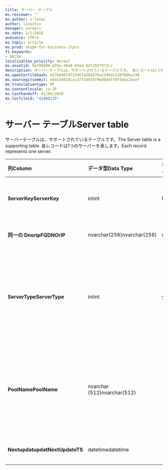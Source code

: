```yaml
---
title: サーバー テーブル
ms.reviewer: ''
ms.author: v-lanac
author: lanachin
manager: serdars
ms.date: 2/1/2018
audience: ITPro
ms.topic: article
ms.prod: skype-for-business-itpro
f1.keywords:
- NOCSH
localization_priority: Normal
ms.assetid: 9af89d08-d35a-48e8-b56d-6df292f973cc
description: サーバーテーブルは、サポートされているテーブルです。 各レコードは1つのサーバーを表します。
ms.openlocfilehash: e57bb96fd715d67a5b6676a2399dc520f08bac96
ms.sourcegitcommit: e64c50818cac37f3d6f0f96d0d4ff0f4bba24aef
ms.translationtype: MT
ms.contentlocale: ja-JP
ms.lasthandoff: 02/06/2020
ms.locfileid: "41806135"
---
```

# <a name="server-table"></a><span data-ttu-id="3c1a5-104">サーバー テーブル</span><span class="sxs-lookup"><span data-stu-id="3c1a5-104">Server table</span></span>
 
<span data-ttu-id="3c1a5-105">サーバーテーブルは、サポートされているテーブルです。</span><span class="sxs-lookup"><span data-stu-id="3c1a5-105">The Server table is a supporting table.</span></span> <span data-ttu-id="3c1a5-106">各レコードは1つのサーバーを表します。</span><span class="sxs-lookup"><span data-stu-id="3c1a5-106">Each record represents one server.</span></span> 
  
|<span data-ttu-id="3c1a5-107">**列**</span><span class="sxs-lookup"><span data-stu-id="3c1a5-107">**Column**</span></span>|<span data-ttu-id="3c1a5-108">**データ型**</span><span class="sxs-lookup"><span data-stu-id="3c1a5-108">**Data Type**</span></span>|<span data-ttu-id="3c1a5-109">**キー/インデックス**</span><span class="sxs-lookup"><span data-stu-id="3c1a5-109">**Key/Index**</span></span>|<span data-ttu-id="3c1a5-110">**詳細**</span><span class="sxs-lookup"><span data-stu-id="3c1a5-110">**Details**</span></span>|
|:-----|:-----|:-----|:-----|
|<span data-ttu-id="3c1a5-111">**ServerKey**</span><span class="sxs-lookup"><span data-stu-id="3c1a5-111">**ServerKey**</span></span> <br/> |<span data-ttu-id="3c1a5-112">int</span><span class="sxs-lookup"><span data-stu-id="3c1a5-112">int</span></span>  <br/> |<span data-ttu-id="3c1a5-113">Primary</span><span class="sxs-lookup"><span data-stu-id="3c1a5-113">Primary</span></span>  <br/> |<span data-ttu-id="3c1a5-114">サーバーを識別する一意の番号。</span><span class="sxs-lookup"><span data-stu-id="3c1a5-114">Unique number identifying the server.</span></span>  <br/> |
|<span data-ttu-id="3c1a5-115">**同一の Dnorip**</span><span class="sxs-lookup"><span data-stu-id="3c1a5-115">**FQDNOrIP**</span></span> <br/> |<span data-ttu-id="3c1a5-116">nvarchar(256)</span><span class="sxs-lookup"><span data-stu-id="3c1a5-116">nvarchar(256)</span></span>  <br/> |<span data-ttu-id="3c1a5-117">位置</span><span class="sxs-lookup"><span data-stu-id="3c1a5-117">index</span></span>  <br/> |<span data-ttu-id="3c1a5-118">MAC アドレス文字列。</span><span class="sxs-lookup"><span data-stu-id="3c1a5-118">MAC address string.</span></span>  <br/> |
|<span data-ttu-id="3c1a5-119">**ServerType**</span><span class="sxs-lookup"><span data-stu-id="3c1a5-119">**ServerType**</span></span> <br/> |<span data-ttu-id="3c1a5-120">int</span><span class="sxs-lookup"><span data-stu-id="3c1a5-120">int</span></span>  <br/> |<span data-ttu-id="3c1a5-121">外部</span><span class="sxs-lookup"><span data-stu-id="3c1a5-121">Foreign</span></span>  <br/> |<span data-ttu-id="3c1a5-122">1: 仲介サーバー</span><span class="sxs-lookup"><span data-stu-id="3c1a5-122">1: Mediation Server</span></span>  <br/> <span data-ttu-id="3c1a5-123">2: a/v 会議 Server16394: A/V Edge service32769: ゲートウェイ</span><span class="sxs-lookup"><span data-stu-id="3c1a5-123">2: A/V Conferencing Server16394: A/V Edge service32769: Gateway</span></span>  <br/> |
|<span data-ttu-id="3c1a5-124">**PoolName**</span><span class="sxs-lookup"><span data-stu-id="3c1a5-124">**PoolName**</span></span> <br/> |<span data-ttu-id="3c1a5-125">nvarchar (512)</span><span class="sxs-lookup"><span data-stu-id="3c1a5-125">nvarchar(512)</span></span>  <br/> ||<span data-ttu-id="3c1a5-126">サーバーが所属するプール。</span><span class="sxs-lookup"><span data-stu-id="3c1a5-126">Pool the server belongs to.</span></span> <span data-ttu-id="3c1a5-127">A/V 会議サーバーにのみ適用されます。</span><span class="sxs-lookup"><span data-stu-id="3c1a5-127">Only applicable for the A/V Conferencing Server.</span></span>  <br/> |
|<span data-ttu-id="3c1a5-128">**Nextupdatupdat**</span><span class="sxs-lookup"><span data-stu-id="3c1a5-128">**NextUpdateTS**</span></span> <br/> |<span data-ttu-id="3c1a5-129">datetime</span><span class="sxs-lookup"><span data-stu-id="3c1a5-129">datetime</span></span>  <br/> ||<span data-ttu-id="3c1a5-130">内部使用のみ。</span><span class="sxs-lookup"><span data-stu-id="3c1a5-130">For internal use only.</span></span>  <br/> |
   

